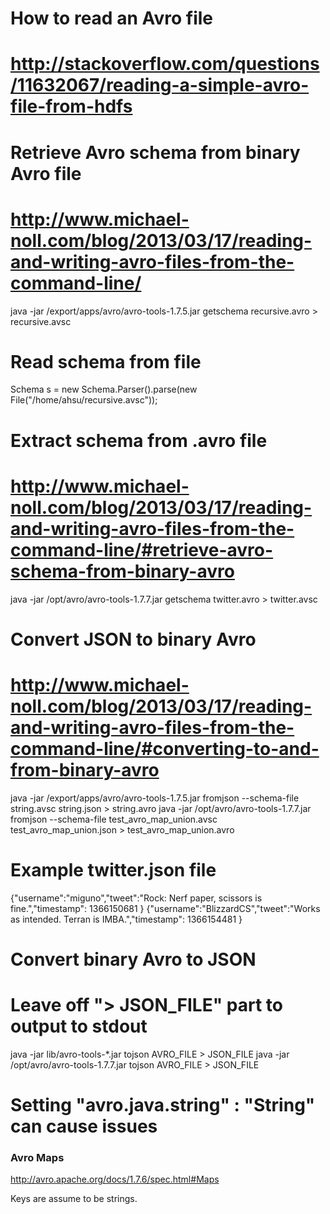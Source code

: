 # How to read an Avro file
# http://stackoverflow.com/questions/11632067/reading-a-simple-avro-file-from-hdfs

# Retrieve Avro schema from binary Avro file
# http://www.michael-noll.com/blog/2013/03/17/reading-and-writing-avro-files-from-the-command-line/
java -jar /export/apps/avro/avro-tools-1.7.5.jar getschema recursive.avro > recursive.avsc

# Read schema from file
Schema s = new Schema.Parser().parse(new File("/home/ahsu/recursive.avsc"));

# Extract schema from .avro file
# http://www.michael-noll.com/blog/2013/03/17/reading-and-writing-avro-files-from-the-command-line/#retrieve-avro-schema-from-binary-avro
java -jar /opt/avro/avro-tools-1.7.7.jar getschema twitter.avro > twitter.avsc

# Convert JSON to binary Avro
# http://www.michael-noll.com/blog/2013/03/17/reading-and-writing-avro-files-from-the-command-line/#converting-to-and-from-binary-avro
java -jar /export/apps/avro/avro-tools-1.7.5.jar fromjson --schema-file string.avsc string.json > string.avro
java -jar /opt/avro/avro-tools-1.7.7.jar fromjson --schema-file test_avro_map_union.avsc test_avro_map_union.json > test_avro_map_union.avro

# Example twitter.json file
{"username":"miguno","tweet":"Rock: Nerf paper, scissors is fine.","timestamp": 1366150681 }
{"username":"BlizzardCS","tweet":"Works as intended.  Terran is IMBA.","timestamp": 1366154481 }

# Convert binary Avro to JSON
# Leave off "> JSON_FILE" part to output to stdout
java -jar lib/avro-tools-*.jar tojson AVRO_FILE > JSON_FILE
java -jar /opt/avro/avro-tools-1.7.7.jar tojson AVRO_FILE > JSON_FILE

# Setting "avro.java.string" : "String" can cause issues

### Avro Maps
http://avro.apache.org/docs/1.7.6/spec.html#Maps

Keys are assume to be strings.